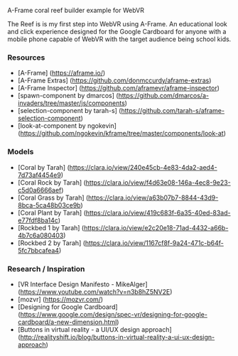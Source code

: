A-Frame coral reef builder example for WebVR

The Reef is is my first step into WebVR using A-Frame. An educational look and click experience designed for the Google Cardboard for anyone with a mobile phone capable of WebVR with the target audience being school kids.


### Resources
* [A-Frame] (https://aframe.io/)
* [A-Frame Extras] (https://github.com/donmccurdy/aframe-extras)
* [A-Frame Inspector] (https://github.com/aframevr/aframe-inspector)
* [spawn-component by dmarcos] (https://github.com/dmarcos/a-invaders/tree/master/js/components)
* [selection-component by tarah-s] (https://github.com/tarah-s/aframe-selection-component)
* [look-at-component by ngokevin] (https://github.com/ngokevin/kframe/tree/master/components/look-at)

### Models
* [Coral by Tarah] (https://clara.io/view/240e45cb-4e83-4da2-aed4-7d73af4454e9)
* [Coral Rock by Tarah] (https://clara.io/view/f4d63e08-146a-4ec8-9e23-c5d0a6666aef)
* [Coral Grass by Tarah] (https://clara.io/view/a63b07b7-8844-43d9-8bca-5ca48b03ce9b)
* [Coral Plant by Tarah] (https://clara.io/view/419c683f-6a35-40ed-83ad-e77fdf8ba14c)
* [Rockbed 1 by Tarah] (https://clara.io/view/e2c20e18-71ad-4432-a66b-4b7c6a080403)
* [Rockbed 2 by Tarah] (https://clara.io/view/1167cf8f-9a24-471c-b64f-5fc7bbcafea4) 

### Research / Inspiration
* [VR Interface Design Manifesto -  MikeAlger] (https://www.youtube.com/watch?v=n3b8hZ5NV2E)
* [mozvr] (https://mozvr.com/)
* [Designing for Google Cardboard] (https://www.google.com/design/spec-vr/designing-for-google-cardboard/a-new-dimension.html)
* [Buttons in virtual reality - a UI/UX design approach] (http://realityshift.io/blog/buttons-in-virtual-reality-a-ui-ux-design-approach)
